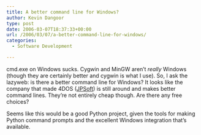 ```yaml
---
title: A better command line for Windows?
author: Kevin Dangoor
type: post
date: 2006-03-07T18:37:33+00:00
url: /2006/03/07/a-better-command-line-for-windows/
categories:
  - Software Development

---
```

cmd.exe on Windows sucks. Cygwin and MinGW aren&#8217;t _really_ Windows (though they are certainly better and cygwin is what I use). So, I ask the lazyweb: is there a better command line for Windows? It looks like the company that made 4DOS ([JPSoft][1]) is still around and makes better command lines. They&#8217;re not entirely cheap though. Are there any free choices?

Seems like this would be a good Python project, given the tools for making Python command prompts and the excellent Windows integration that&#8217;s available.

 [1]: http://www.jpsoft.com/